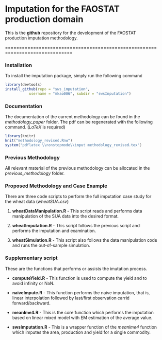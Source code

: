 Imputation for the FAOSTAT production domain
=======

This is the **github** repository for the development of the FAOSTAT
production imputation methodology.

==============================================================================


### Installation
To install the imputation package, simply run the following command

```r
library(devtools)
install_github(repo = "sws_imputation", 
	       username = "mkao006", subdir = "swsImputation")
```


### Documentation

The documentation of the current methodology can be found in the
*methodology_paper* folder. The pdf can be regenerated with the
following command. (*LaTeX* is required)

```r
library(knitr)
knit("methodology_revised.Rnw")
system("pdflatex \\nonstopmode\\input methodology_revised.tex")
```

### Previous Methodology

All relevant material of the previous methodology can be allocated in
the *previous_methodology* folder.

### Proposed Methodology and Case Example

There are three code scripts to perform the full imputation case study
for the wheat data (*wheatSUA.csv*)

1. **wheatDataManipulation.R** - This script reads and performs data
manipulation of the SUA data into the desired format.

2. **wheatImputation.R** - This script follows the previous script
and performs the imputation and examination.

3. **wheatSimulation.R** - This script also follows the data
manipulation code and runs the out-of-sample simulation.


### Supplementary script

These are the functions that performs or assists the imutation process.

* **computeYield.R** - This function is used to compute the yield and
to avoid infinity or NaN.

* **naiveImpute.R** - This function performs the naive imputation, that
is, linear interpolation followed by last/first observation carrid
forward/backward.

* **meanlme4.R** - This is the core function which performs the
imputation based on linear mixed model with EM estimation of the
average value.

* **swsImputation.R** - This is a wrapper function of the
*meanlme4* function which imputes the area, production and yield for
a single commodity.
